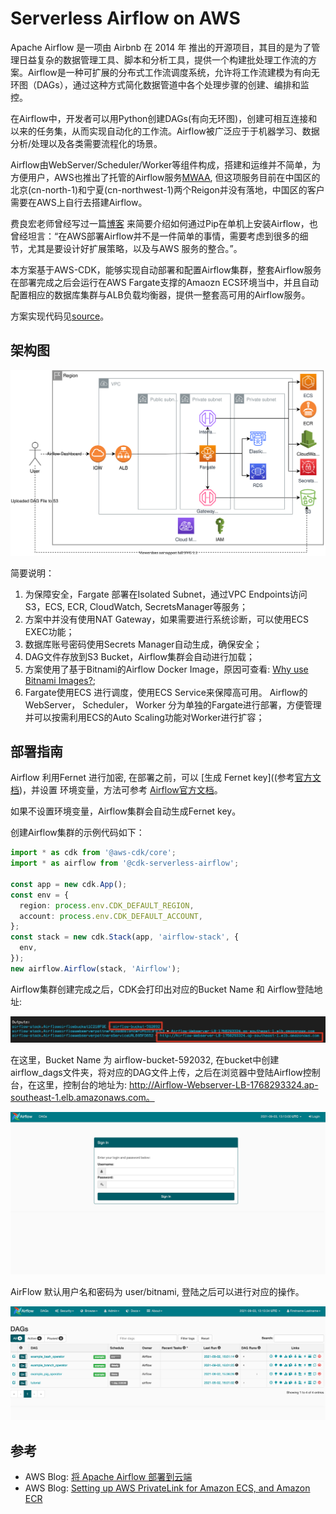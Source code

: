 # Serverless Airflow on AWS
Apache Airflow 是一项由 Airbnb 在 2014 年 推出的开源项目，其目的是为了管理日益复杂的数据管理工具、脚本和分析工具，提供一个构建批处理工作流的方案。Airflow是一种可扩展的分布式工作流调度系统，允许将工作流建模为有向无环图（DAGs），通过这种方式简化数据管道中各个处理步骤的创建、编排和监控。

在Airflow中，开发者可以用Python创建DAGs(有向无环图)，创建可相互连接和以来的任务集，从而实现自动化的工作流。Airflow被广泛应于于机器学习、数据分析/处理以及各类需要流程化的场景。

Airflow由WebServer/Scheduler/Worker等组件构成，搭建和运维并不简单，为方便用户，AWS也推出了托管的Airflow服务[MWAA](https://aws.amazon.com/cn/managed-workflows-for-apache-airflow/), 但这项服务目前在中国区的北京(cn-north-1)和宁夏(cn-northwest-1)两个Reigon并没有落地，中国区的客户需要在AWS上自行去搭建Airflow。

费良宏老师曾经写过一篇[博客](https://aws.amazon.com/cn/blogs/china/deploy-apache-airflow-to-the-cloud/) 来简要介绍如何通过Pip在单机上安装Airflow，也曾经坦言：“在AWS部署Airflow并不是一件简单的事情，需要考虑到很多的细节，尤其是要设计好扩展策略，以及与AWS 服务的整合。”。

本方案基于AWS-CDK，能够实现自动部署和配置Airflow集群，整套Airflow服务在部署完成之后会运行在AWS Fargate支撑的Amaozn ECS环境当中，并且自动配置相应的数据库集群与ALB负载均衡器，提供一整套高可用的Airflow服务。

方案实现代码见[source](https://github.com/readybuilderone/serverless-airflow/tree/main/source)。


## 架构图

![architecture](assets/01-serverless-airflow-on-aws-architecture.svg)

简要说明：
1. 为保障安全，Fargate 部署在Isolated Subnet，通过VPC Endpoints访问 S3，ECS, ECR, CloudWatch, SecretsManager等服务；
2. 方案中并没有使用NAT Gateway，如果需要进行系统诊断，可以使用ECS EXEC功能；
3. 数据库账号密码使用Secrets Manager自动生成，确保安全；
4. DAG文件存放到S3 Bucket，Airflow集群会自动进行加载；
5. 方案使用了基于Bitnami的Airflow Docker Image，原因可查看: [Why use Bitnami Images?](https://github.com/bitnami/bitnami-docker-airflow);
6. Fargate使用ECS 进行调度，使用ECS Service来保障高可用。 Airflow的WebServer， Scheduler， Worker 分为单独的Fargate进行部署，方便管理并可以按需利用ECS的Auto Scaling功能对Worker进行扩容；


## 部署指南
Airflow 利用Fernet 进行加密, 在部署之前，可以 [生成 Fernet key]((参考[官方文档](https://airflow.apache.org/docs/apache-airflow/stable/security/secrets/fernet.html))，并设置 环境变量，方法可参考 [Airflow官方文档](https://airflow.apache.org/docs/apache-airflow/stable/security/secrets/fernet.html)。

如果不设置环境变量，Airflow集群会自动生成Fernet key。



创建Airflow集群的示例代码如下：

``` typescript
import * as cdk from '@aws-cdk/core';
import * as airflow from '@cdk-serverless-airflow';

const app = new cdk.App();
const env = {
  region: process.env.CDK_DEFAULT_REGION,
  account: process.env.CDK_DEFAULT_ACCOUNT,
};
const stack = new cdk.Stack(app, 'airflow-stack', {
  env,
});
new airflow.Airflow(stack, 'Airflow');
```



Airflow集群创建完成之后，CDK会打印出对应的Bucket Name 和 Airflow登陆地址:

![cdk-output](assets/02-airflow-cdk-output.jpg)



在这里，Bucket Name 为 airflow-bucket-592032, 在bucket中创建 airflow_dags文件夹，将对应的DAG文件上传，之后在浏览器中登陆Airflow控制台，在这里，控制台的地址为: http://Airflow-Webserver-LB-1768293324.ap-southeast-1.elb.amazonaws.com。

![airflow-login](assets/03-airflow-login.jpg)

AirFlow 默认用户名和密码为 user/bitnami, 登陆之后可以进行对应的操作。

![airflow-dashboard](assets/04-airflow-dashboard.jpg)



## 参考

- AWS Blog: [将 Apache Airflow 部署到云端](https://aws.amazon.com/cn/blogs/china/deploy-apache-airflow-to-the-cloud/)
- AWS Blog: [Setting up AWS PrivateLink for Amazon ECS, and Amazon ECR](https://aws.amazon.com/cn/blogs/compute/setting-up-aws-privatelink-for-amazon-ecs-and-amazon-ecr/)

